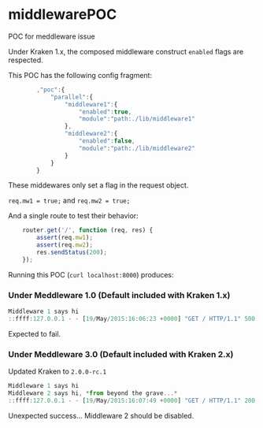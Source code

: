 # middlewarePOC

POC for meddleware issue


Under Kraken 1.x,  the composed middleware construct `enabled` flags are respected.

This POC has the following config fragment:

```javascript
        ,"poc":{
            "parallel":{
                "middleware1":{
                    "enabled":true,
                    "module":"path:./lib/middleware1"
                },
                "middleware2":{
                    "enabled":false,
                    "module":"path:./lib/middleware2"
                }
            }
        }
```        

These middewares only set a flag in the request object.

`req.mw1 = true;` and `req.mw2 = true;` 


And a single route to test their behavior:
```javascript
    router.get('/', function (req, res) {
        assert(req.mw1);
        assert(req.mw2);
        res.sendStatus(200);
    });
```    

Running this POC (`curl localhost:8000`) produces:



### Under Meddleware 1.0 (Default included with Kraken 1.x) 

```javascript
Middleware 1 says hi
::ffff:127.0.0.1 - - [19/May/2015:16:06:23 +0000] "GET / HTTP/1.1" 500 395 "-" "curl/7.37.1"
```
Expected to fail.

### Under Meddleware 3.0 (Default included with Kraken 2.x)
Updated Kraken to `2.0.0-rc.1`

```javascript
Middleware 1 says hi
Middleware 2 says hi, *from beyond the grave...*
::ffff:127.0.0.1 - - [19/May/2015:16:07:49 +0000] "GET / HTTP/1.1" 200 2 "-" "curl/7.37.1"
```
Unexpected success... Middleware 2 should be disabled.
